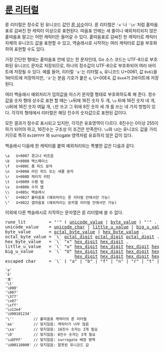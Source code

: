 # [룬 리터럴](#rune-literals)

룬 리터럴은 정수로 된 유니코드 값인 [룬 상수](/Constants/)이다. 룬 리터럴은 `'x'`나 `'\n'`처럼 홑따옴표로 감싸진 한 캐릭터 이상으로 표현된다. 따옴표 안에는 새 줄이나 예외처리되지 않은 홑따옴표 말고는 어떤 캐릭터든 들어갈 수 있다. 홑따옴표로 감싸진 한 캐릭터로 캐릭터 자체의 유니코드 값을 표현할 수 있고, 역슬래시로 시작하는 여러 캐릭터로 값을 부호화하여 표현할 수도 있다.

가장 간단한 형태는 홑따옴표 안에 있는 한 문자인데, Go 소스 코드는 UTF-8으로 부호화된 유니코드 문자로 저장되므로, 하나의 정수값이 UTF-8으로 부호화되어 여러 바이트에 저장될 수 있다. 예를 들어, 리터럴 `'a'`는 리터럴 `a`, 유니코드 U+0061, 값 `0x61`을 1바이트에 저장하지만, `'ä'`는 분음 기호가 붙은 `a`, U+00E4, 값 `0xe4`가 2바이트에 저장된다.

여러 백슬래시 예외처리가 임의값을 아스키 문자열 형태로 부호화하도록 해 준다. 정수값을 숫자 형태 상수로 표현 할 때는 `\x`뒤에 16진 숫자 두 개, `\u` 뒤에 16진 숫자 네 개, `\U`뒤에 16진 숫자 여덟 개, `\`만 쓰고 그 뒤에 8진 숫자 세 개 를 쓰는 네 가지 방법이 있다. 각각의 형태에서 리터럴은 해당 진수의 숫자값으로 표현된 값이다.

모든 결과가 정수로 표시되고 있지만, 각각은 유효영역이 다르다. 8진수는 0이상 255이하가 되어야 하고, 16진수는 구조상 이 조건은 만족한다. `\u`와 `\U`는 유니코드 값을 가리키므로 특히 `0x10FFFF` 와 surrogate 영역처럼 유효하지 않은 값이 있다.

백슬래시 다음에 한 캐릭터를 붙여 예외처리되는 특별한 값은 다음과 같다.

```
\a   U+0007 경고나 비프음
\b   U+0008 백스페이스
\f   U+000C 폼 피드 문자
\n   U+000A 라인 피드 또는 새줄 문자
\r   U+000D 캐리지 리턴
\t   U+0009 수평 탭
\v   U+000b 수직 탭
\\   U+005c 백슬래시
\'   U+0027 홑따옴표 (예외처리는 룬 리터럴 안에서만 가능)
\"   U+0022 겹따옴표 (예외처리는 문자열 리터럴 안에서만 가능)
```

이외에 다른 백슬래시로 지작하는 문자열은 룬 리터럴에 쓸 수 없다.

<pre>
<a id="rune_lit">rune_lit</a>         = "'" ( <a href="#unicode_value">unicode_value</a> | <a href="#byte_value">byte_value</a> ) "'" .
<a id="unicode_value">unicode_value</a>    = <a href="/Source%20code%20representation/characters.html#unicode_char">unicode_char</a> | <a href="#little_u_value">little_u_value</a> | <a href="#big_u_value">big_u_value</a> | <a href="#escaped_char">escaped_char</a> .
<a id="byte_value">byte_value</a>       = <a href="#octal_byte_value">octal_byte_value</a> | <a href="#hex_byte_value">hex_byte_value</a> .
<a id="octal_byte_value">octal_byte_value</a> = `\` <a href="/Source%20code%20representation/letters_and_digits.html#octal_digit">octal_digit</a> <a href="/Source%20code%20representation/letters_and_digits.html#octal_digit">octal_digit</a> <a href="/Source%20code%20representation/letters_and_digits.html#octal_digit">octal_digit</a> .
<a id="hex_byte_value">hex_byte_value</a>   = `\` "x" <a href="/Source%20code%20representation/letters_and_digits.html#hex_digit">hex_digit</a> <a href="/Source%20code%20representation/letters_and_digits.html#hex_digit">hex_digit</a> .
<a id="little_u_value">little_u_value</a>   = `\` "u" <a href="/Source%20code%20representation/letters_and_digits.html#hex_digit">hex_digit</a> <a href="/Source%20code%20representation/letters_and_digits.html#hex_digit">hex_digit</a> <a href="/Source%20code%20representation/letters_and_digits.html#hex_digit">hex_digit</a> <a href="/Source%20code%20representation/letters_and_digits.html#hex_digit">hex_digit</a> .
<a id="big_u_value">big_u_value</a>      = `\` "U" <a href="/Source%20code%20representation/letters_and_digits.html#hex_digit">hex_digit</a> <a href="/Source%20code%20representation/letters_and_digits.html#hex_digit">hex_digit</a> <a href="/Source%20code%20representation/letters_and_digits.html#hex_digit">hex_digit</a> <a href="/Source%20code%20representation/letters_and_digits.html#hex_digit">hex_digit</a>
                           <a href="/Source%20code%20representation/letters_and_digits.html#hex_digit">hex_digit</a> <a href="/Source%20code%20representation/letters_and_digits.html#hex_digit">hex_digit</a> <a href="/Source%20code%20representation/letters_and_digits.html#hex_digit">hex_digit</a> <a href="/Source%20code%20representation/letters_and_digits.html#hex_digit">hex_digit</a> .
<a id="escaped_char">escaped_char</a>     = `\` ( "a" | "b" | "f" | "n" | "r" | "t" | "v" | `\` | "'" | `"` ) .
</pre>

```
'a'
'ä'
'本'
'\t'
'\000'
'\007'
'\377'
'\x07'
'\xff'
'\u12e4'
'\U00101234'
'\''         // 홑따옴표 캐릭터의 룬 리터럴
'aa'         // 맞지않음: 캐릭터가 너무 많음
'\xa'        // 맞지않음: 16진수 숫자는 2개 필요
'\0'         // 맞지않음: 8진수 숫자는 3개 필요
'\uDFFF'     // 맞지않음: surrogate 배정 영역
'\U00110000' // 맞지않음: 잘못된 유니코드 값
```
